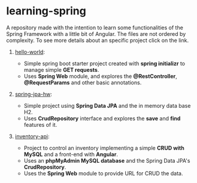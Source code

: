 # learning-spring
A repository made with the intention to learn some functionalities of the Spring Framework with a little bit of Angular. The files are not ordered by complexity. To see more details about an specific project click on the link.

1. [hello-world](https://github.com/JeanCHilger/learning-spring/tree/master/hello-world):
    * Simple spring boot starter project created with **spring initializr** to manage simple **GET requests**.
    * Uses **Spring Web** module, and explores the **@RestController**, **@RequestParams** and other basic annotations.

1. [spring-jpa-hw](https://github.com/JeanCHilger/learning-spring/tree/master/spring-jpa-hw):
   * Simple project using **Spring Data JPA** and the in memory data base H2.
   * Uses **CrudRepository** interface and explores the **save** and **find** features of it.
   
1. [inventory-api](https://github.com/JeanCHilger/learning-spring/tree/master/invetory-api):
   * Project to control an inventory implementing a simple **CRUD with MySQL** and a front-end with **Angular**.
   * Uses an **phpMyAdmin MySQL database** and the Spring Data JPA's **CrudRepository**.
   * Uses the **Spring Web** module to provide URL for CRUD the data.
